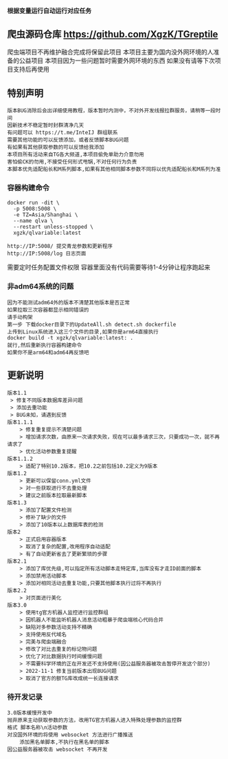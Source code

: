 #### 根据变量运行自动运行对应任务
## 爬虫源码仓库 https://github.com/XgzK/TGreptile
爬虫端项目不再维护融合完成将保留此项目
本项目主要为国内没外网环境的人准备的公益项目
本项目因为一些问题暂时需要外网环境的东西
如果没有请等下次项目支持后再使用
## 特别声明

```text
版本BUG消除后会出详细使用教程，版本暂时内测中，不对外开发线报拉群服务，请稍等一段时间
因新技术不稳定暂时封群清净几天
有问题可以 https://t.me/InteIJ 群组联系
需要其他功能的可以反馈添加，或者反馈脚本BUG问题
有如果有其他获取参数的可以反馈给我添加
本项目所有活动来自TG各大频道,本项目偷免单助力介意勿用
害怕偷CK的勿用,不接受任何形式甩锅,不对任何行为负责
本脚本优先适配船长和M系列脚本,如果有其他相同脚本参数不同将以优先适配船长和M系列为准
```

### 容器构建命令
```shell
docker run -dit \
  -p 5008:5008 \
  -e TZ=Asia/Shanghai \
  --name qlva \
  --restart unless-stopped \
  xgzk/qlvariable:latest
```
```http request
http://IP:5008/ 提交青龙参数和更新程序
http://IP:5008/log 日志页面
```
需要定时任务配置文件权限
容器里面没有代码需要等待1-4分钟让程序跑起来

### 非adm64系统的问题
```text
因为不能测试adm64外的版本不清楚其他版本是否正常
如果拉取三次容器都显示相同错误的
请手动构架
第一步 下载docker目录下的UpdateAll.sh detect.sh dockerfile
上传到Linux系统进入这三个文件的目录,如果你是arm64直接执行
docker build -t xgzk/qlvariable:latest: .
就行,然后重新执行容器构建命令
如果你不是arm64和adm64再反馈吧
```

## 更新说明

```text
版本1.1 
 > 修复不同版本数据库差异问题
 > 添加去重功能
 > BUG未知，请遇到反馈
版本1.1.1
    > 修复重复提示不清楚问题
    > 增加请求次数，由原来一次请求失败，现在可以最多请求三次，只要成功一次，就不再请求了
    > 优化活动参数重复提醒
版本1.1.2
    > 适配了特别10.2版本，把10.2之前包括10.2定义为9版本
版本1.2
    > 更新可以保留conn.yml文件
    > 对一些获取进行不去重处理
    > 建议之前版本拉取最新脚本
版本1.3
    > 添加了配置文件检测
    > 修补了缺少的文件
    > 添加了10版本以上数据库表的检测
版本2
    > 正式启用容器版本
    > 取消了复杂的配置,改用程序自动适配
    > 有了自动更新省去了更新繁琐的步骤
版本2.1
    > 添加了库优先级,可以指定所有活动脚本走特定库,当库没有才走ID前面的脚本
    > 添加禁用活动脚本
    > 添加对相同活动去重复功能,只要其他脚本执行过将不再执行
版本2.2
    > 对页面进行美化
版本3.0
    > 使用tg官方机器人监控进行监控群组
    > 因机器人不能监听机器人消息活动粗暴于爬虫端核心代码合并
    > 缺陷对多参数活动支持不精确
    > 支持使用反代域名
    > 完美与爬虫端融合
    > 修改了对比去重复的标记物问题
    > 优化了对比数据执行时间缓慢问题
    > 不需要科学环境的正在开发还不支持使用(因公益服务器被攻击暂停开发这个部分)
    > 2022-11-1 修复当前版本出现BUG问题
    > 取消了官方的额TG库改成统一长连接请求
```
### 待开发记录
```text
3.0版本缓慢开发中
抛弃原来主动获取参数的方法，改用TG官方机器人进入特殊处理参数的监控群
格式 脚本名称\n活动参数
对没国外环境的将使用 websocket 方法进行广播推送
    添加黑名单脚本,不执行在黑名单的脚本
因公益服务器被攻击 websocket 不再开发
```
